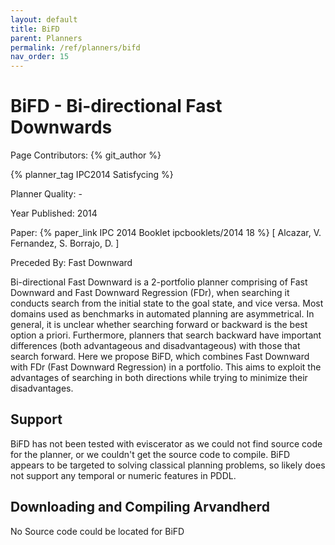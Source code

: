 ```yaml
---
layout: default
title: BiFD
parent: Planners
permalink: /ref/planners/bifd
nav_order: 15
---
```

# BiFD - Bi-directional Fast Downwards

Page Contributors: {% git_author %}

{% planner_tag IPC2014 Satisfycing %}

Planner Quality: -

Year Published: 2014

Paper: {% paper_link IPC 2014 Booklet ipcbooklets/2014 18 %} [ Alcazar, V. Fernandez, S. Borrajo, D. ]

Preceded By: Fast Downward

Bi-directional Fast Downward is a 2-portfolio planner comprising of Fast Downward and Fast Downward Regression (FDr), when searching it conducts search from the initial state to the goal state, and vice versa. Most domains used as benchmarks in automated planning are asymmetrical. In general, it is unclear whether searching forward or backward is the best option a priori. Furthermore, planners that search backward have important differences (both advantageous and disadvantageous) with those that search forward. Here we propose BiFD, which combines Fast Downward with FDr (Fast Downward Regression) in a portfolio. This aims to exploit the advantages of searching in both directions while trying to minimize their disadvantages.

## Support

BiFD has not been tested with eviscerator as we could not find source code for the planner, or we couldn't get the source code to compile. BiFD appears to be targeted to solving classical planning problems, so likely does not support any temporal or numeric features in PDDL.

## Downloading and Compiling Arvandherd

No Source code could be located for BiFD
